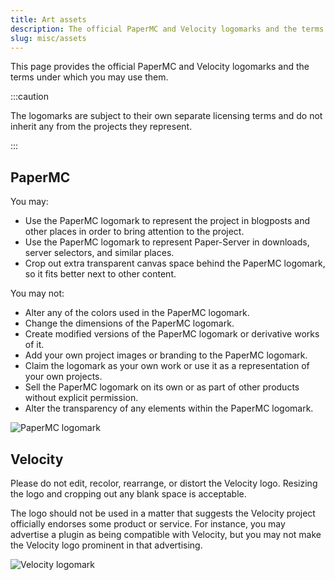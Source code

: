 ```yaml
---
title: Art assets
description: The official PaperMC and Velocity logomarks and the terms under which you may use them.
slug: misc/assets
---
```


This page provides the official PaperMC and Velocity logomarks and the terms under which you may use them.

:::caution

The logomarks are subject to their own separate licensing terms and do not inherit any from the
projects they represent.

:::

## PaperMC

You may:

- Use the PaperMC logomark to represent the project in blogposts and other places in order to bring
  attention to the project.
- Use the PaperMC logomark to represent Paper-Server in downloads, server selectors, and similar
  places.
- Crop out extra transparent canvas space behind the PaperMC logomark, so it fits better next to
  other content.

You may not:

- Alter any of the colors used in the PaperMC logomark.
- Change the dimensions of the PaperMC logomark.
- Create modified versions of the PaperMC logomark or derivative works of it.
- Add your own project images or branding to the PaperMC logomark.
- Claim the logomark as your own work or use it as a representation of your own projects.
- Sell the PaperMC logomark on its own or as part of other products without explicit permission.
- Alter the transparency of any elements within the PaperMC logomark.

<span style="display: flex; width: min(100%, 24rem);">![PaperMC logomark](https://assets.papermc.io/brand/papermc_logo.min.svg)</span>

## Velocity

Please do not edit, recolor, rearrange, or distort the Velocity logo. Resizing the
logo and cropping out any blank space is acceptable.

The logo should not be used in a matter that suggests the Velocity project officially
endorses some product or service. For instance, you may advertise a plugin as being
compatible with Velocity, but you may not make the Velocity logo prominent in that
advertising.

<span style="display: flex; width: min(100%, 24rem);">![Velocity logomark](https://assets.papermc.io/brand/velocity_logo_blue.min.svg)</span>
